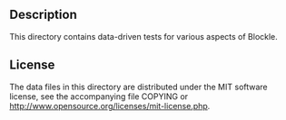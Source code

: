 Description
------------

This directory contains data-driven tests for various aspects of Blockle.

License
--------

The data files in this directory are distributed under the MIT software
license, see the accompanying file COPYING or
http://www.opensource.org/licenses/mit-license.php.

